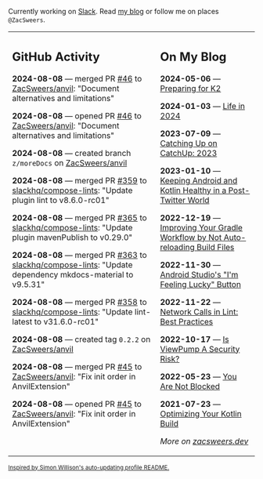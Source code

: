 Currently working on [Slack](https://slack.com/). Read [my blog](https://zacsweers.dev/) or follow me on places `@ZacSweers`.

<table><tr><td valign="top" width="60%">

## GitHub Activity
<!-- githubActivity starts -->
**2024-08-08** — merged PR [#46](https://github.com/ZacSweers/anvil/pull/46) to [ZacSweers/anvil](https://github.com/ZacSweers/anvil): "Document alternatives and limitations"

**2024-08-08** — opened PR [#46](https://github.com/ZacSweers/anvil/pull/46) to [ZacSweers/anvil](https://github.com/ZacSweers/anvil): "Document alternatives and limitations"

**2024-08-08** — created branch `z/moreDocs` on [ZacSweers/anvil](https://github.com/ZacSweers/anvil)

**2024-08-08** — merged PR [#359](https://github.com/slackhq/compose-lints/pull/359) to [slackhq/compose-lints](https://github.com/slackhq/compose-lints): "Update plugin lint to v8.6.0-rc01"

**2024-08-08** — merged PR [#365](https://github.com/slackhq/compose-lints/pull/365) to [slackhq/compose-lints](https://github.com/slackhq/compose-lints): "Update plugin mavenPublish to v0.29.0"

**2024-08-08** — merged PR [#363](https://github.com/slackhq/compose-lints/pull/363) to [slackhq/compose-lints](https://github.com/slackhq/compose-lints): "Update dependency mkdocs-material to v9.5.31"

**2024-08-08** — merged PR [#358](https://github.com/slackhq/compose-lints/pull/358) to [slackhq/compose-lints](https://github.com/slackhq/compose-lints): "Update lint-latest to v31.6.0-rc01"

**2024-08-08** — created tag `0.2.2` on [ZacSweers/anvil](https://github.com/ZacSweers/anvil)

**2024-08-08** — merged PR [#45](https://github.com/ZacSweers/anvil/pull/45) to [ZacSweers/anvil](https://github.com/ZacSweers/anvil): "Fix init order in AnvilExtension"

**2024-08-08** — opened PR [#45](https://github.com/ZacSweers/anvil/pull/45) to [ZacSweers/anvil](https://github.com/ZacSweers/anvil): "Fix init order in AnvilExtension"
<!-- githubActivity ends -->
</td><td valign="top" width="40%">

## On My Blog
<!-- blog starts -->
**2024-05-06** — [Preparing for K2](https://www.zacsweers.dev/preparing-for-k2/)

**2024-01-03** — [Life in 2024](https://www.zacsweers.dev/life-in-2024/)

**2023-07-09** — [Catching Up on CatchUp: 2023](https://www.zacsweers.dev/catching-up-on-catchup-2023/)

**2023-01-10** — [Keeping Android and Kotlin Healthy in a Post-Twitter World](https://www.zacsweers.dev/keeping-android-healthy/)

**2022-12-19** — [Improving Your Gradle Workflow by Not Auto-reloading Build Files](https://www.zacsweers.dev/improving-your-workflow-by-not-auto-reloading-build-files/)

**2022-11-30** — [Android Studio's "I'm Feeling Lucky" Button](https://www.zacsweers.dev/android-studios-im-feeling-lucky-button/)

**2022-11-22** — [Network Calls in Lint: Best Practices](https://www.zacsweers.dev/network-calls-in-lint-best-practices/)

**2022-10-17** — [Is ViewPump A Security Risk?](https://www.zacsweers.dev/is-viewpump-a-security-risk/)

**2022-05-23** — [You Are Not Blocked](https://www.zacsweers.dev/you-are-not-blocked/)

**2021-07-23** — [Optimizing Your Kotlin Build](https://www.zacsweers.dev/optimizing-your-kotlin-build/)
<!-- blog ends -->
_More on [zacsweers.dev](https://zacsweers.dev/)_
</td></tr></table>

<sub><a href="https://simonwillison.net/2020/Jul/10/self-updating-profile-readme/">Inspired by Simon Willison's auto-updating profile README.</a></sub>